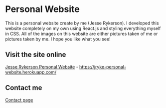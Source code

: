 # Personal Website

This is a personal website create by me (Jesse Rykerson).  I developed this website completely on my own using React.js and styling everything myself in CSS.  All of the images on this website are either pictures taken of me or pictures taken by me.  I hope you like what you see!

## Visit the site online

[Jesse Rykerson Personal Website](https://jryke-personal-website.herokuapp.com/) - https://jryke-personal-website.herokuapp.com/

## Contact me

[Contact page](https://jryke-personal-website.herokuapp.com/contact)
